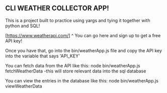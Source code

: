 ## CLI WEATHER COLLECTOR APP! ##

This is a project built to practice using yargs and tying it together with python and SQL!

[https://www.weatherapi.com/]
^ You can go here and sign up to get a free API key!

Once you have that, go into the bin/weatherApp.js file and copy the API key into the variable that says 'API_KEY'

You can fetch data from the API like this:
node bin/weatherApp.js fetchWeatherData <cityName>
-this will store relevant data into the sql database

You can view the entries in the database like this:
node bin/weatherApp.js viewWeatherData
